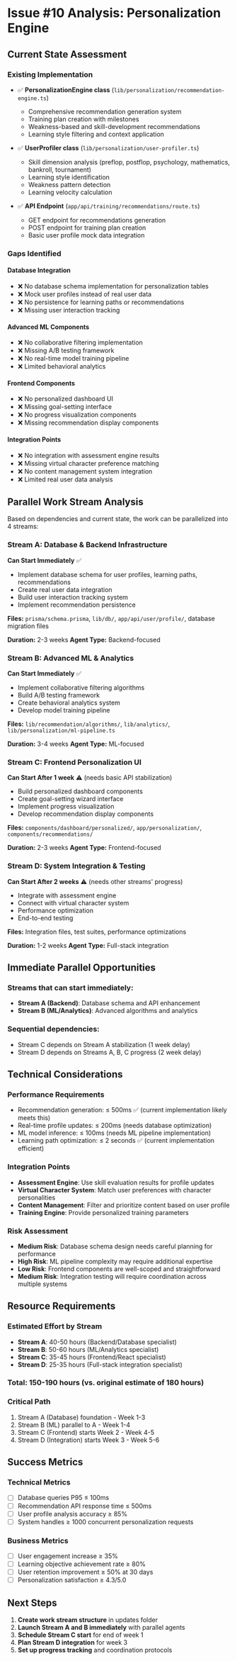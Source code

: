 # Issue #10 Analysis: Personalization Engine

## Current State Assessment

### Existing Implementation
- ✅ **PersonalizationEngine class** (`lib/personalization/recommendation-engine.ts`)
  - Comprehensive recommendation generation system
  - Training plan creation with milestones
  - Weakness-based and skill-development recommendations
  - Learning style filtering and context application

- ✅ **UserProfiler class** (`lib/personalization/user-profiler.ts`)
  - Skill dimension analysis (preflop, postflop, psychology, mathematics, bankroll, tournament)
  - Learning style identification
  - Weakness pattern detection
  - Learning velocity calculation

- ✅ **API Endpoint** (`app/api/training/recommendations/route.ts`)
  - GET endpoint for recommendations generation
  - POST endpoint for training plan creation
  - Basic user profile mock data integration

### Gaps Identified

#### Database Integration
- ❌ No database schema implementation for personalization tables
- ❌ Mock user profiles instead of real user data
- ❌ No persistence for learning paths or recommendations
- ❌ Missing user interaction tracking

#### Advanced ML Components
- ❌ No collaborative filtering implementation
- ❌ Missing A/B testing framework
- ❌ No real-time model training pipeline
- ❌ Limited behavioral analytics

#### Frontend Components
- ❌ No personalized dashboard UI
- ❌ Missing goal-setting interface
- ❌ No progress visualization components
- ❌ Missing recommendation display components

#### Integration Points
- ❌ No integration with assessment engine results
- ❌ Missing virtual character preference matching
- ❌ No content management system integration
- ❌ Limited real user data analysis

## Parallel Work Stream Analysis

Based on dependencies and current state, the work can be parallelized into 4 streams:

### Stream A: Database & Backend Infrastructure
**Can Start Immediately** ✅
- Implement database schema for user profiles, learning paths, recommendations
- Create real user data integration
- Build user interaction tracking system
- Implement recommendation persistence

**Files:** `prisma/schema.prisma`, `lib/db/`, `app/api/user/profile/`, database migration files

**Duration:** 2-3 weeks
**Agent Type:** Backend-focused

### Stream B: Advanced ML & Analytics
**Can Start Immediately** ✅  
- Implement collaborative filtering algorithms
- Build A/B testing framework
- Create behavioral analytics system
- Develop model training pipeline

**Files:** `lib/recommendation/algorithms/`, `lib/analytics/`, `lib/personalization/ml-pipeline.ts`

**Duration:** 3-4 weeks
**Agent Type:** ML-focused

### Stream C: Frontend Personalization UI
**Can Start After 1 week** ⚠️ (needs basic API stabilization)
- Build personalized dashboard components
- Create goal-setting wizard interface
- Implement progress visualization
- Develop recommendation display components

**Files:** `components/dashboard/personalized/`, `app/personalization/`, `components/recommendations/`

**Duration:** 2-3 weeks
**Agent Type:** Frontend-focused

### Stream D: System Integration & Testing
**Can Start After 2 weeks** ⚠️ (needs other streams' progress)
- Integrate with assessment engine
- Connect with virtual character system
- Performance optimization
- End-to-end testing

**Files:** Integration files, test suites, performance optimizations

**Duration:** 1-2 weeks
**Agent Type:** Full-stack integration

## Immediate Parallel Opportunities

### Streams that can start immediately:
- **Stream A (Backend)**: Database schema and API enhancement
- **Stream B (ML/Analytics)**: Advanced algorithms and analytics

### Sequential dependencies:
- Stream C depends on Stream A stabilization (1 week delay)
- Stream D depends on Streams A, B, C progress (2 week delay)

## Technical Considerations

### Performance Requirements
- Recommendation generation: ≤ 500ms ✅ (current implementation likely meets this)
- Real-time profile updates: ≤ 200ms (needs database optimization)
- ML model inference: ≤ 100ms (needs ML pipeline implementation)
- Learning path optimization: ≤ 2 seconds ✅ (current implementation efficient)

### Integration Points
- **Assessment Engine**: Use skill evaluation results for profile updates
- **Virtual Character System**: Match user preferences with character personalities  
- **Content Management**: Filter and prioritize content based on user profile
- **Training Engine**: Provide personalized training parameters

### Risk Assessment
- **Medium Risk**: Database schema design needs careful planning for performance
- **High Risk**: ML pipeline complexity may require additional expertise
- **Low Risk**: Frontend components are well-scoped and straightforward
- **Medium Risk**: Integration testing will require coordination across multiple systems

## Resource Requirements

### Estimated Effort by Stream
- **Stream A**: 40-50 hours (Backend/Database specialist)
- **Stream B**: 50-60 hours (ML/Analytics specialist) 
- **Stream C**: 35-45 hours (Frontend/React specialist)
- **Stream D**: 25-35 hours (Full-stack integration specialist)

### **Total**: 150-190 hours (vs. original estimate of 180 hours)

### Critical Path
1. Stream A (Database) foundation - Week 1-3
2. Stream B (ML) parallel to A - Week 1-4  
3. Stream C (Frontend) starts Week 2 - Week 4-5
4. Stream D (Integration) starts Week 3 - Week 5-6

## Success Metrics

### Technical Metrics
- [ ] Database queries P95 ≤ 100ms
- [ ] Recommendation API response time ≤ 500ms
- [ ] User profile analysis accuracy ≥ 85%
- [ ] System handles ≥ 1000 concurrent personalization requests

### Business Metrics  
- [ ] User engagement increase ≥ 35%
- [ ] Learning objective achievement rate ≥ 80%
- [ ] User retention improvement ≥ 50% at 30 days
- [ ] Personalization satisfaction ≥ 4.3/5.0

## Next Steps

1. **Create work stream structure** in updates folder
2. **Launch Stream A and B immediately** with parallel agents
3. **Schedule Stream C start** for end of week 1
4. **Plan Stream D integration** for week 3
5. **Set up progress tracking** and coordination protocols